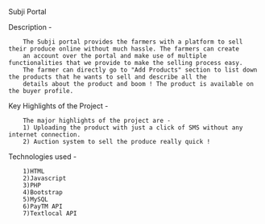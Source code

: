 Subji Portal 

Description -

        The Subji portal provides the farmers with a platform to sell their produce online without much hassle. The farmers can create
        an account over the portal and make use of multiple functionalities that we provide to make the selling process easy.
        The farmer can directly go to "Add Products" section to list down the products that he wants to sell and describe all the 
        details about the product and boom ! The product is available on the buyer profile.
        
Key Highlights of the Project -

        The major highlights of the project are - 
        1) Uploading the product with just a click of SMS without any internet connection.
        2) Auction system to sell the produce really quick !
       
Technologies used -

        1)HTML
        2)Javascript
        3)PHP
        4)Bootstrap
        5)MySQL
        6)PayTM API
        7)Textlocal API
